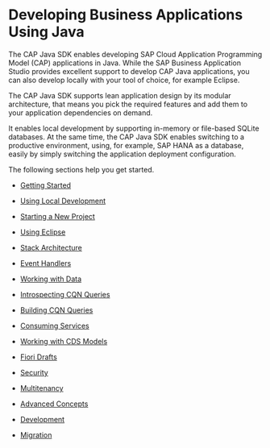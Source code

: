 <!-- loio9186ed9ab00842e1a31309ff1be38792 -->

# Developing Business Applications Using Java

The CAP Java SDK enables developing SAP Cloud Application Programming Model \(CAP\) applications in Java. While the SAP Business Application Studio provides excellent support to develop CAP Java applications, you can also develop locally with your tool of choice, for example Eclipse.

The CAP Java SDK supports lean application design by its modular architecture, that means you pick the required features and add them to your application dependencies on demand.

It enables local development by supporting in-memory or file-based SQLite databases. At the same time, the CAP Java SDK enables switching to a productive environment, using, for example, SAP HANA as a database, easily by simply switching the application deployment configuration.

The following sections help you get started.

-   [Getting Started](https://cap.cloud.sap/docs/java/getting-started)

-   [Using Local Development](https://cap.cloud.sap/docs/java/getting-started#local)

-   [Starting a New Project](https://cap.cloud.sap/docs/java/getting-started#new-project)

-   [Using Eclipse](https://cap.cloud.sap/docs/java/getting-started#eclipse)

-   [Stack Architecture](https://cap.cloud.sap/docs/java/architecture)

-   [Event Handlers](https://cap.cloud.sap/docs/java/provisioning-api)

-   [Working with Data](https://cap.cloud.sap/docs/java/data)

-   [Introspecting CQN Queries](https://cap.cloud.sap/docs/java/query-introspection)

-   [Building CQN Queries](https://cap.cloud.sap/docs/java/query-api)

-   [Consuming Services](https://cap.cloud.sap/docs/java/consumption-api)

-   [Working with CDS Models](https://cap.cloud.sap/docs/java/reflection-api)

-   [Fiori Drafts](https://cap.cloud.sap/docs/java/fiori-drafts)

-   [Security](https://cap.cloud.sap/docs/java/security)

-   [Multitenancy](https://cap.cloud.sap/docs/java/multitenancy)

-   [Advanced Concepts](https://cap.cloud.sap/docs/java/advanced)

-   [Development](https://cap.cloud.sap/docs/java/development)

-   [Migration](https://cap.cloud.sap/docs/java/migration)


